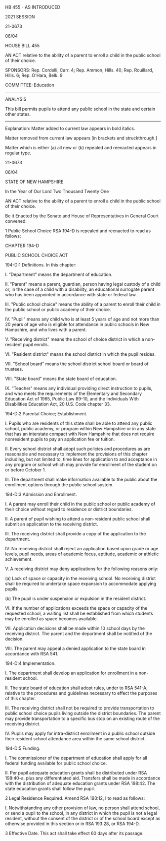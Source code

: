  HB 455 - AS INTRODUCED

 

 

2021 SESSION

 21-0673

 06/04

 

HOUSE BILL 455

 

AN ACT relative to the ability of a parent to enroll a child in the public school of their choice.

 

SPONSORS: Rep. Cordelli, Carr. 4; Rep. Ammon, Hills. 40; Rep. Rouillard, Hills. 6; Rep. O'Hara, Belk. 9

 

COMMITTEE: Education

 

-----------------------------------------------------------------

 

ANALYSIS

 

 This bill permits pupils to attend any public school in the state and certain other states.

 

- - - - - - - - - - - - - - - - - - - - - - - - - - - - - - - - - - - - - - - - - - - - - - - - - - - - - - - - - - - - - - - - - - - - - - - - - - - 

 

Explanation: Matter added to current law appears in bold italics.

 Matter removed from current law appears [in brackets and struckthrough.]

 Matter which is either (a) all new or (b) repealed and reenacted appears in regular type.

 21-0673

 06/04

 

STATE OF NEW HAMPSHIRE

 

In the Year of Our Lord Two Thousand Twenty One

 

AN ACT relative to the ability of a parent to enroll a child in the public school of their choice.

 

Be it Enacted by the Senate and House of Representatives in General Court convened:

 

 1 Public School Choice RSA 194-D is repealed and reenacted to read as follows:

CHAPTER 194-D

PUBLIC SCHOOL CHOICE ACT

 194-D:1 Definitions. In this chapter: 

 I. “Department” means the department of education. 

 II. "Parent" means a parent, guardian, person having legal custody of a child or, in the case of a child with a disability, an educational surrogate parent who has been appointed in accordance with state or federal law. 

 III. "Public school choice" means the ability of a parent to enroll their child in the public school or public academy of their choice.

 IV. "Pupil" means any child who is at least 5 years of age and not more than 20 years of age who is eligible for attendance in public schools in New Hampshire, and who lives with a parent. 

 V. "Receiving district" means the school of choice district in which a non-resident pupil enrolls. 

 VI. "Resident district" means the school district in which the pupil resides. 

 VII. "School board" means the school district school board or board of trustees.

 VIII. "State board" means the state board of education.

 IX. "Teacher" means any individual providing direct instruction to pupils, and who meets the requirements of the Elementary and Secondary Education Act of 1965, Public Law 89-10, and the Individuals With Disabilities Education Act, 20 U.S. Code chapter 33.

 194-D:2 Parental Choice; Establishment.

 I. Pupils who are residents of this state shall be able to attend any public school, public academy, or program within New Hampshire or in any state that has an interstate compact with New Hampshire that does not require nonresident pupils to pay an application fee or tuition.

 II. Every school district shall adopt such policies and procedures as are reasonable and necessary to implement the provisions of this chapter including, but not limited to, time lines for application to and acceptance in any program or school which may provide for enrollment of the student on or before October 1.

 III. The department shall make information available to the public about the enrollment options through the public school system.

 194-D:3 Admission and Enrollment. 

 I. A parent may enroll their child in the public school or public academy of their choice without regard to residence or district boundaries. 

 II. A parent of pupil wishing to attend a non-resident public school shall submit an application to the receiving district. 

 III. The receiving district shall provide a copy of the application to the department.

 IV. No receiving district shall reject an application based upon grade or age levels, pupil needs, areas of academic focus, aptitude, academic or athletic achievement.

 V. A receiving district may deny applications for the following reasons only:

 (a) Lack of space or capacity in the receiving school. No receiving district shall be required to undertake space expansion to accommodate applying pupils.

 (b) The pupil is under suspension or expulsion in the resident district.

 VI. If the number of applications exceeds the space or capacity of the requested school, a waiting list shall be established from which students may be enrolled as space becomes available. 

 VII. Application decisions shall be made within 10 school days by the receiving district. The parent and the department shall be notified of the decision.

 VIII. The parent may appeal a denied application to the state board in accordance with RSA 541.

 194-D:4 Implementation. 

 I. The department shall develop an application for enrollment in a non-resident school.

 II. The state board of education shall adopt rules, under to RSA 541-A, relative to the procedures and guidelines necessary to effect the purposes of this chapter.

 III. The receiving district shall not be required to provide transportation to public school choice pupils living outside the district boundaries. The parent may provide transportation to a specific bus stop on an existing route of the receiving district.

 IV. Pupils may apply for intra-district enrollment in a public school outside their resident school attendance area within the same school district.

 194-D:5 Funding. 

 I. The commissioner of the department of education shall apply for all federal funding available for public school choice.

 II. Per pupil adequate education grants shall be distributed under RSA 198:40-a, plus any differentiated aid. Transfers shall be made in accordance with the distribution of adequate education grants under RSA 198:42. The state education grants shall follow the pupil.

 2 Legal Residence Required. Amend RSA 193:12, I to read as follows:

 I. Notwithstanding any other provision of law, no person shall attend school, or send a pupil to the school, in any district in which the pupil is not a legal resident, without the consent of the district or of the school board except as otherwise provided in this section or in RSA 193:28, or RSA 194-D. 

 3 Effective Date. This act shall take effect 60 days after its passage.

